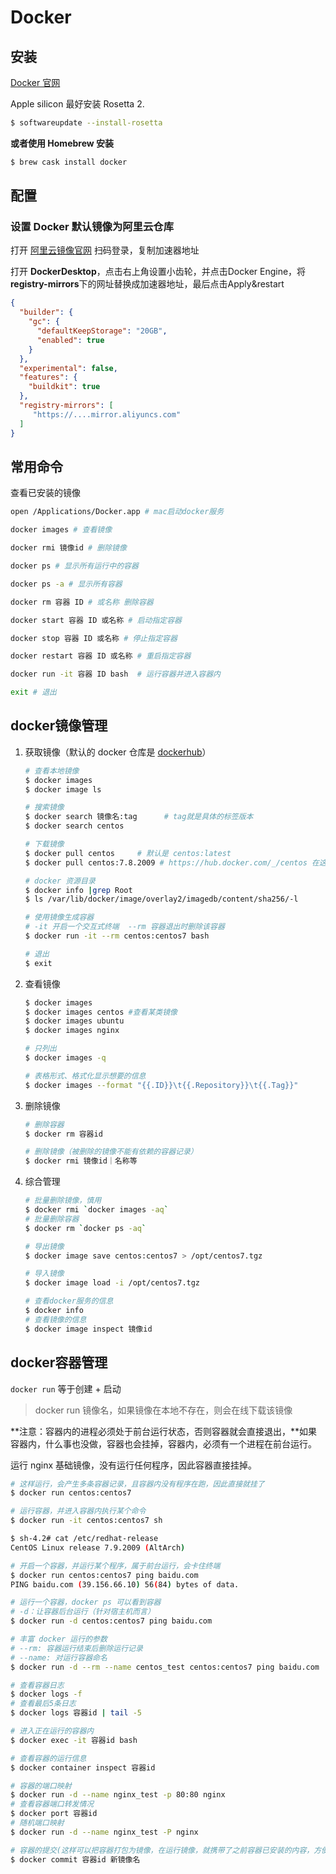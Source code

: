# Docker

## 安装

[Docker 官网](https://docs.docker.com/desktop/install/mac-install/)

Apple silicon 最好安装 Rosetta 2.

```sh
$ softwareupdate --install-rosetta
```



**或者使用 Homebrew 安装**

```sh
$ brew cask install docker
```



## 配置

### 设置 Docker 默认镜像为阿里云仓库

打开 [阿里云镜像官网](https://cr.console.aliyun.com/cn-hangzhou/instances/mirrors) 扫码登录，复制加速器地址

打开 **DockerDesktop**，点击右上角设置小齿轮，并点击Docker Engine，将**registry-mirrors**下的网址替换成加速器地址，最后点击Apply&restart

```json
{
  "builder": {
    "gc": {
      "defaultKeepStorage": "20GB",
      "enabled": true
    }
  },
  "experimental": false,
  "features": {
    "buildkit": true
  },
  "registry-mirrors": [
     "https://....mirror.aliyuncs.com"
  ]
}
```



## 常用命令

查看已安装的镜像

```sh
open /Applications/Docker.app # mac启动docker服务

docker images # 查看镜像

docker rmi 镜像id # 删除镜像

docker ps # 显示所有运行中的容器

docker ps -a # 显示所有容器

docker rm 容器 ID # 或名称 删除容器

docker start 容器 ID 或名称 # 启动指定容器

docker stop 容器 ID 或名称 # 停止指定容器

docker restart 容器 ID 或名称 # 重启指定容器

docker run -it 容器 ID bash  # 运行容器并进入容器内

exit # 退出
```





## docker镜像管理

1. 获取镜像（默认的 docker 仓库是 [dockerhub](https://hub.docker.com/)）

   ```sh
   # 查看本地镜像
   $ docker images
   $ docker image ls
   
   # 搜索镜像
   $ docker search 镜像名:tag		# tag就是具体的标签版本
   $ docker search centos
   
   # 下载镜像
   $ docker pull centos		# 默认是 centos:latest
   $ docker pull centos:7.8.2009 # https://hub.docker.com/_/centos 在这里找标签信息
   
   # docker 资源目录
   $ docker info |grep Root
   $ ls /var/lib/docker/image/overlay2/imagedb/content/sha256/-l
   
   # 使用镜像生成容器
   # -it 开启一个交互式终端  --rm 容器退出时删除该容器
   $ docker run -it --rm centos:centos7 bash
   
   # 退出
   $ exit
   ```
   
2. 查看镜像

   ```sh
   $ docker images
   $ docker images centos #查看某类镜像
   $ docker images ubuntu
   $ docker images nginx
   
   # 只列出
   $ docker images -q
   
   # 表格形式、格式化显示想要的信息
   $ docker images --format "{{.ID}}\t{{.Repository}}\t{{.Tag}}"
   ```


3. 删除镜像

   ```sh
   # 删除容器
   $ docker rm 容器id
   
   # 删除镜像（被删除的镜像不能有依赖的容器记录）
   $ docker rmi 镜像id｜名称等
   ```

4. 综合管理

   ```sh
   # 批量删除镜像，慎用
   $ docker rmi `docker images -aq`
   # 批量删除容器
   $ docker rm `docker ps -aq`
   
   # 导出镜像
   $ docker image save centos:centos7 > /opt/centos7.tgz
   
   # 导入镜像
   $ docker image load -i /opt/centos7.tgz
   
   # 查看docker服务的信息
   $ docker info
   # 查看镜像的信息
   $ docker image inspect 镜像id 
   ```

   

## docker容器管理

`docker run` 等于创建 + 启动

> docker run 镜像名，如果镜像在本地不存在，则会在线下载该镜像

**注意：容器内的进程必须处于前台运行状态，否则容器就会直接退出，**如果容器内，什么事也没做，容器也会挂掉，容器内，必须有一个进程在前台运行。

运行 nginx 基础镜像，没有运行任何程序，因此容器直接挂掉。

```sh
# 这样运行，会产生多条容器记录，且容器内没有程序在跑，因此直接就挂了
$ docker run centos:centos7

# 运行容器，并进入容器内执行某个命令
$ docker run -it centos:centos7 sh

$ sh-4.2# cat /etc/redhat-release 
CentOS Linux release 7.9.2009 (AltArch)

# 开启一个容器，并运行某个程序，属于前台运行，会卡住终端
$ docker run centos:centos7 ping baidu.com
PING baidu.com (39.156.66.10) 56(84) bytes of data.

# 运行一个容器，docker ps 可以看到容器
# -d：让容器后台运行（针对宿主机而言）
$ docker run -d centos:centos7 ping baidu.com

# 丰富 docker 运行的参数
# --rm: 容器运行结束后删除运行记录
# --name: 对运行容器命名
$ docker run -d --rm --name centos_test centos:centos7 ping baidu.com

# 查看容器日志
$ docker logs -f
# 查看最后5条日志
$ docker logs 容器id | tail -5

# 进入正在运行的容器内
$ docker exec -it 容器id bash

# 查看容器的运行信息
$ docker container inspect 容器id

# 容器的端口映射
$ docker run -d --name nginx_test -p 80:80 nginx
# 查看容器端口转发情况
$ docker port 容器id
# 随机端口映射
$ docker run -d --name nginx_test -P nginx

# 容器的提交(这样可以把容器打包为镜像，在运行镜像，就携带了之前容器已安装的内容，方便复用、分发)
$ docker commit 容器id 新镜像名
```









 



 
